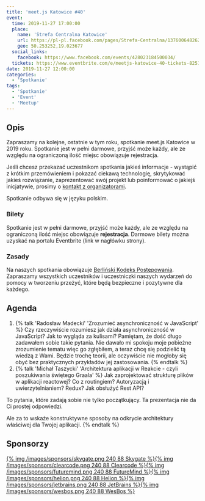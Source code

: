 ```yaml
---
title: 'meet.js Katowice #40'
event:
  time: 2019-11-27 17:00:00
  place:
    name: 'Strefa Centralna Katowice'
    url: https://pl-pl.facebook.com/pages/Strefa-Centralna/1376006482624106
    geo: 50.253252,19.023677
  social_links:
    facebook: https://www.facebook.com/events/428023184500034/
  tickets: https://www.eventbrite.com/e/meetjs-katowice-40-tickets-82514632487
date: 2019-11-27 12:00:00
categories:
  - 'Spotkanie'
tags:
  - 'Spotkanie'
  - 'Event'
  - 'Meetup'
---
```

## Opis

Zapraszamy na kolejne, ostatnie w tym roku, spotkanie meet.js Katowice w 2019 roku. Spotkanie jest w pełni darmowe, przyjść może każdy, ale ze względu na ograniczoną ilość miejsc obowiązuje rejestracja.

Jeśli chcesz przekazać uczestnikom spotkania jakieś informacje - wystąpić z krótkim przemówieniem i pokazać ciekawą technologię, skrytykować jakieś rozwiązanie, zaprezentować swój projekt lub poinformować o jakiejś inicjatywie, prosimy o [kontakt z organizatorami](/about/#Kontakt).

Spotkanie odbywa się w języku polskim.

### Bilety

Spotkanie jest w pełni darmowe, przyjść może każdy, ale ze względu na ograniczoną ilość miejsc obowiązuje **rejestracja**. Darmowe bilety można uzyskać na portalu Eventbrite (link w nagłówku strony).

### Zasady

Na naszych spotkania obowiązuje [Berliński Kodeks Postępowania][berlin-coc]. Zapraszamy wszystkich uczestników i uczestniczki naszych wydarzeń do pomocy w tworzeniu przeżyć, które będą bezpieczne i pozytywne dla każdego.

## Agenda

1. {% talk 'Radosław Madecki' 'Zrozumieć asynchroniczność w JavaScript' %}
Czy rzeczywiście rozumiesz jak działa asynchroniczność w JavaScript? Jak to wygląda za kulisami? Pamiętam, że dość długo zadawałem sobie takie pytania. Nie dawało mi spokoju moje pobieżne zrozumienie tematu więc go zgłębiłem, a teraz chcę się podzielić tą wiedzą z Wami. Będzie trochę teorii, ale oczywiście nie mogłoby się obyć bez praktycznych przykładów jej zastosowania.
{% endtalk %}
2. {% talk 'Michał Taszycki' 'Architektura aplikacji w Reakcie - czyli poszukiwania świętego Graala' %}
Jak zaprojektować strukturę plików w aplikacji reactowej?
Co z routingiem? Autoryzacją i uwierzytelnianiem?
Redux? Jak obsłużyć Rest API?

To pytania, które zadają sobie nie tylko początkujący.
Ta prezentacja nie da Ci prostej odpowiedzi.

Ale za to wskaże konstruktywne sposoby na odkrycie architektury właściwej dla Twojej aplikacji.
{% endtalk %}

## Sponsorzy

[{% img /images/sponsors/skygate.png 240 88 Skygate %}][skygate][{% img /images/sponsors/clearcode.png 240 88 Clearcode %}][clearcode][{% img /images/sponsors/futuremind.png 240 88 FutureMind %}][futuremind][{% img /images/sponsors/helion.png 240 88 Helion %}][helion][{% img /images/sponsors/jetbrains.png 240 88 JetBrains %}][jetbrains][{% img /images/sponsors/wesbos.png 240 88 WesBos %}][wesbos]

[skygate]: https://skygate.io
[clearcode]: https://clearcode.cc/
[futuremind]: https://www.futuremind.com/
[helion]: https://helion.pl/
[jetbrains]: https://www.jetbrains.com
[wesbos]: https://wesbos.com/

[berlin-coc]: http://berlincodeofconduct.org/pl
